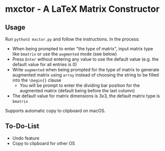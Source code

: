 # mxctor - A LaTeX Matrix Constructor
## Usage

Run `python3 mxctor.py` and follow the instructions. In the process:

- When being prompted to enter "the type of matrix", input matrix type like `bmatrix` or use the `augmented` mode (see below)
- Press `Enter` without entering any value to use the default value (e.g. the default value for all entries is 0)
- Write `augmented` when being prompted for the type of matrix to generate augmented matrix using `array` instead of choosing the string to be filled into the `\begin{}` clause
    - You will be prompt to enter the dividing bar position for the augmented matrix (default being before the last column)
- The default value for matrix dimensions is 3x3, the default matrix type is `bmatrix`

Supports automatic copy to clipboard on macOS.

## To-Do-List

- Undo feature
- Copy to clipboard for other OS

